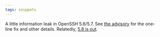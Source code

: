 ```yaml
---
tags: snippets
---
```


A little information leak in OpenSSH 5.6/5.7. See [the advisory](http://lists.mindrot.org/pipermail/openssh-unix-announce/2011-February/000102.html) for the one-line fix and other details. Relatedly, [5.8 is out](http://lists.mindrot.org/pipermail/openssh-unix-announce/2011-February/000103.html).
